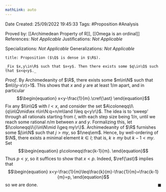 ```yaml
---
mathLink: auto
---
```


<div class="topSpace"></div>

Date Created: 25/09/2022 19:45:33
Tags: #Proposition #Analysis

Proved by: [[Archimedean Property of R]], [[Omega is an ordinal]]
References: _Not Applicable_
Justifications: _Not Applicable_

Specializations: _Not Applicable_
Generalizations: _Not Applicable_

``` ad-Proposition
title: Proposition ($\Q$ is dense in $\R$).

_Fix $x,y\in\R$ such that $x<y$. Then there exists some $q\in\Q$ such that $x<q<y$._

```

_Proof_. By Archimedeanity of $\R$, there exists some $m\in\N$ such that $m\l(y-x\r)>1$. This shows that $x$ and $y$ are at least $1/m$ apart, and in particular
$$\begin{equation}
    x<y-\frac{1}{m}.\cref{\ast}
\end{equation}$$
Fix any $l\in\Q$ with $l<x$, and consider the set $A\coloneqq\l\{q\in\Q\mid\ex n\in\N:q=n/m\land l\leq q<y\r\}$. The idea is to $\textrm{`}$sweep$\textrm{'}$ through all rationals starting from $l$, with each step size being $1/n$, until we reach some rational $n/m$ between $x$ and $y$. Formalizing this, let $I\coloneqq\l\{i\in\N\mid i\geq my\r\}$. Archimedeanity of $\R$ furnishes some $j\in\N$ such that $j>my$, so $I\neq\em$. Hence, by well-ordering of $\N$, there exists a minimal element $k\in I$; that is, $k\geq my$ but $k-1<my$. Set
$$\begin{equation}
    p\coloneqq\frac{k-1}{m}.
\end{equation}$$
Thus $p<y$, so it suffices to show that $x<p$. Indeed, $\ref{\ast}$ implies that
$$\begin{equation}
    x<y-\frac{1}{m}\leq\frac{k}{m}-\frac{1}{m}=\frac{k-1}{m}=p,
\end{equation}$$
so we are done.<span style="float:right;">$\blacksquare$</span>
